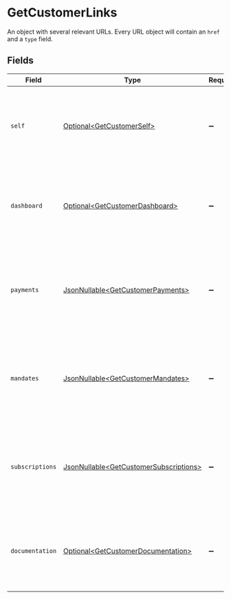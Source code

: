 # GetCustomerLinks

An object with several relevant URLs. Every URL object will contain an `href` and a `type` field.


## Fields

| Field                                                                                                                                  | Type                                                                                                                                   | Required                                                                                                                               | Description                                                                                                                            |
| -------------------------------------------------------------------------------------------------------------------------------------- | -------------------------------------------------------------------------------------------------------------------------------------- | -------------------------------------------------------------------------------------------------------------------------------------- | -------------------------------------------------------------------------------------------------------------------------------------- |
| `self`                                                                                                                                 | [Optional\<GetCustomerSelf>](../../models/operations/GetCustomerSelf.md)                                                               | :heavy_minus_sign:                                                                                                                     | In v2 endpoints, URLs are commonly represented as objects with an `href` and `type` field.                                             |
| `dashboard`                                                                                                                            | [Optional\<GetCustomerDashboard>](../../models/operations/GetCustomerDashboard.md)                                                     | :heavy_minus_sign:                                                                                                                     | In v2 endpoints, URLs are commonly represented as objects with an `href` and `type` field.                                             |
| `payments`                                                                                                                             | [JsonNullable\<GetCustomerPayments>](../../models/operations/GetCustomerPayments.md)                                                   | :heavy_minus_sign:                                                                                                                     | The API resource URL of the [payments](list-payments) linked to this customer. Omitted if no such payments exist (yet).                |
| `mandates`                                                                                                                             | [JsonNullable\<GetCustomerMandates>](../../models/operations/GetCustomerMandates.md)                                                   | :heavy_minus_sign:                                                                                                                     | The API resource URL of the [mandates](list-mandates) linked to this customer. Omitted if no such mandates exist (yet).                |
| `subscriptions`                                                                                                                        | [JsonNullable\<GetCustomerSubscriptions>](../../models/operations/GetCustomerSubscriptions.md)                                         | :heavy_minus_sign:                                                                                                                     | The API resource URL of the [subscriptions](list-subscriptions) linked to this customer. Omitted if no such subscriptions exist (yet). |
| `documentation`                                                                                                                        | [Optional\<GetCustomerDocumentation>](../../models/operations/GetCustomerDocumentation.md)                                             | :heavy_minus_sign:                                                                                                                     | In v2 endpoints, URLs are commonly represented as objects with an `href` and `type` field.                                             |